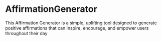 # AffirmationGenerator
This Affirmation Generator is a simple, uplifting tool designed to generate positive affirmations that can inspire, encourage, and empower users throughout their day
